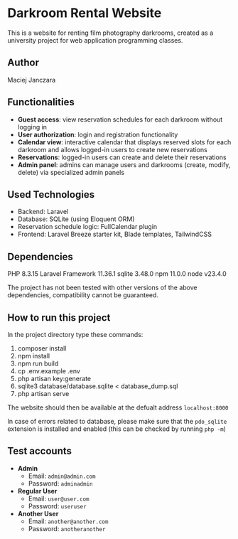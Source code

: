# Darkroom Rental Website

This is a website for renting film photography darkrooms, created as a university project for web application programming classes.

## Author
Maciej Janczara

## Functionalities
- **Guest access**: view reservation schedules for each darkroom without logging in
- **User authorization**: login and registration functionality
- **Calendar view**: interactive calendar that displays reserved slots for each darkroom and allows logged-in users to create new reservations
- **Reservations**: logged-in users can create and delete their reservations
- **Admin panel**: admins can manage users and darkrooms (create, modify, delete) via specialized admin panels

## Used Technologies
- Backend: Laravel
- Database: SQLite (using Eloquent ORM)
- Reservation schedule logic: FullCalendar plugin
- Frontend: Laravel Breeze starter kit, Blade templates, TailwindCSS

## Dependencies
PHP 8.3.15
Laravel Framework 11.36.1
sqlite 3.48.0
npm 11.0.0
node v23.4.0

The project has not been tested with other versions of the above dependencies, compatibility cannot be guaranteed.

## How to run this project
In the project directory type these commands:
1. composer install
2. npm install
3. npm run build
4. cp .env.example .env
5. php artisan key:generate
6. sqlite3 database/database.sqlite < database_dump.sql
7. php artisan serve

The website should then be available at the defualt address `localhost:8000`

In case of errors related to database, please make sure that the `pdo_sqlite` extension is installed and enabled
(this can be checked by running `php -m`)

## Test accounts
- **Admin**
    - Email: `admin@admin.com`
    - Password: `adminadmin`
- **Regular User**
    - Email: `user@user.com`
    - Password: `useruser`
- **Another User**
    - Email: `another@another.com`
    - Password: `anotheranother`


